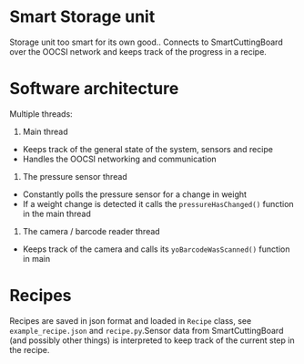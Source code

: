 # Smart Storage unit

Storage unit too smart for its own good..
Connects to SmartCuttingBoard over the OOCSI network and keeps track of the progress in a recipe.

# Software architecture

Multiple threads:

1. Main thread
  * Keeps track of the general state of the system, sensors and recipe
  * Handles the OOCSI networking and communication
1. The pressure sensor thread
  * Constantly polls the pressure sensor for a change in weight
  * If a weight change is detected it calls the `pressureHasChanged()` function in the main thread
1. The camera / barcode reader thread
  * Keeps track of the camera and calls its `yoBarcodeWasScanned()` function in main

# Recipes

Recipes are saved in json format and loaded in `Recipe` class, see `example_recipe.json` and `recipe.py`.Sensor data from SmartCuttingBoard (and possibly other things) is interpreted to keep track of the current step in the recipe.

